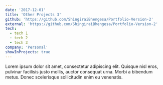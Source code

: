 ```yaml
---
date: '2017-12-01'
title: 'Other Projects 3'
github: 'https://github.com/ShingiraiBhengesa/Portfolio-Version-2'
external: 'https://github.com/ShingiraiBhengesa/Portfolio-Version-2'
tech:
  - tech 1
  - tech 2
  - tech 3
company: 'Personal'
showInProjects: true
---
```


Lorem ipsum dolor sit amet, consectetur adipiscing elit. Quisque nisl eros, pulvinar facilisis justo mollis, auctor consequat urna. Morbi a bibendum metus. Donec scelerisque sollicitudin enim eu venenatis.
